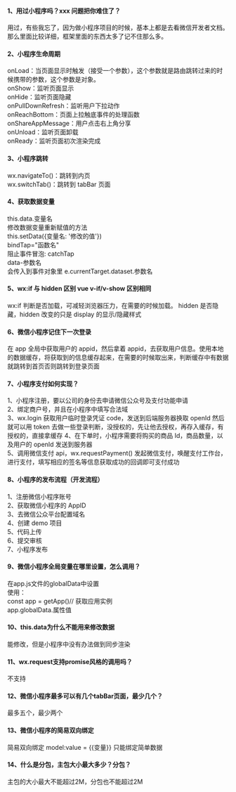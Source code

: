 #### 1、用过小程序吗？xxx 问题把你难住了？

用过，有些我忘了，因为做小程序项目的时候，基本上都是去看微信开发者文档。那么里面比较详细，框架里面的东西太多了记不住那么多。

#### 2、小程序生命周期

onLoad：当页面显示时触发（接受一个参数），这个参数就是路由跳转过来的时候携带的参数，这个参数是对象。  
onShow：监听页面显示  
onHide：监听页面隐藏  
onPullDownRefresh：监听用户下拉动作  
onReachBottom：页面上拉触底事件的处理函数  
onShareAppMessage：用户点击右上角分享  
onUnload：监听页面卸载  
onReady：监听页面初次渲染完成

#### 3、小程序跳转

wx.navigateTo()：跳转到内页  
wx.switchTab()：跳转到 tabBar 页面

#### 4、获取数据变量

this.data.变量名  
修改数据变量重新赋值的方法  
this.setData({变量名: '修改的值'})  
bindTap="函数名"  
阻止事件冒泡: catchTap  
data-参数名  
会传入到事件对象里 e.currentTarget.dataset.参数名

#### 5、wx:if 与 hidden 区别 vue v-if/v-show 区别相同

wx:if 判断是否加载，可减轻浏览器压力，在需要的时候加载。
hidden 是否隐藏，hidden 改变的只是 display 的显示/隐藏样式

#### 6、微信小程序记住下一次登录

在 app 全局中获取用户的 appid，然后拿着 appid，去获取用户信息。使用本地的数据缓存，将获取到的信息缓存起来，在需要的时候取出来，判断缓存中有数据就跳转到首页否则跳转到登录页面

#### 7、小程序支付如何实现？

1、小程序注册，要以公司的身份去申请微信公众号及支付功能申请  
2、绑定商户号，并且在小程序中填写合法域  
3、wx.login 获取用户临时登录凭证 code，发送到后端服务器换取 openId 然后就可以用 token
去做一些登录判断，没授权的，先让他去授权，再存入缓存，有授权的，直接拿缓存
4、在下单时，小程序需要将购买的商品 Id，商品数量，以及用户的 openId 发送到服务器  
5、调用微信支付 api，wx.requestPayment() 发起微信支付，唤醒支付工作台，进行支付，填写相应的签名等信息获取成功的回调即可支付成功

#### 8、小程序的发布流程（开发流程）

1、注册微信小程序账号  
2、获取微信小程序的 AppID  
3、去微信公众平台配置域名  
4、创建 demo 项目  
5、代码上传  
6、提交审核  
7、小程序发布

#### 9、微信小程序全局变量在哪里设置，怎么调用？

在app.js文件的globalData中设置  
使用：  
const app = getApp()// 获取应用实例  
app.globalData.属性值

#### 10、this.data为什么不能用来修改数据

能修改，但是小程序中没有办法做到同步渲染

#### 11、wx.request支持promise风格的调用吗？

不支持

#### 12、微信小程序最多可以有几个tabBar页面，最少几个？

最多五个，最少两个

#### 13、微信小程序的简易双向绑定

简易双向绑定 model:value = {{变量}} 只能绑定简单数据

#### 14、什么是分包，主包大小最大多少？分包？

主包的大小最大不能超过2M，分包也不能超过2M